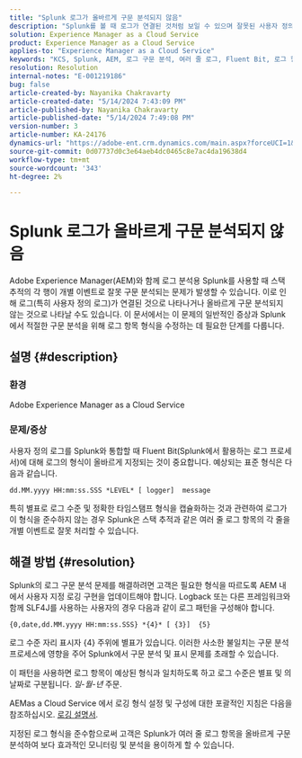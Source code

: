 ```yaml
---
title: "Splunk 로그가 올바르게 구문 분석되지 않음"
description: "Splunk를 볼 때 로그가 연결된 것처럼 보일 수 있으며 잘못된 사용자 정의 로그 형식으로 인해 올바르게 구문 분석되지 않습니다."
solution: Experience Manager as a Cloud Service
product: Experience Manager as a Cloud Service
applies-to: "Experience Manager as a Cloud Service"
keywords: "KCS, Splunk, AEM, 로그 구문 분석, 여러 줄 로그, Fluent Bit, 로그 형식, 스택 추적, 로그 구성"
resolution: Resolution
internal-notes: "E-001219186"
bug: false
article-created-by: Nayanika Chakravarty
article-created-date: "5/14/2024 7:43:09 PM"
article-published-by: Nayanika Chakravarty
article-published-date: "5/14/2024 7:49:08 PM"
version-number: 3
article-number: KA-24176
dynamics-url: "https://adobe-ent.crm.dynamics.com/main.aspx?forceUCI=1&pagetype=entityrecord&etn=knowledgearticle&id=aee3c02d-2a12-ef11-9f8a-6045bd026dc7"
source-git-commit: 0d07737d0c3e64aeb4dc0465c8e7ac4da19638d4
workflow-type: tm+mt
source-wordcount: '343'
ht-degree: 2%

---
```


# Splunk 로그가 올바르게 구문 분석되지 않음


Adobe Experience Manager(AEM)와 함께 로그 분석용 Splunk를 사용할 때 스택 추적의 각 행이 개별 이벤트로 잘못 구문 분석되는 문제가 발생할 수 있습니다. 이로 인해 로그(특히 사용자 정의 로그)가 연결된 것으로 나타나거나 올바르게 구문 분석되지 않는 것으로 나타날 수도 있습니다. 이 문서에서는 이 문제의 일반적인 증상과 Splunk에서 적절한 구문 분석을 위해 로그 항목 형식을 수정하는 데 필요한 단계를 다룹니다.

## 설명 {#description}


### 환경

Adobe Experience Manager as a Cloud Service

### 문제/증상

사용자 정의 로그를 Splunk와 통합할 때 Fluent Bit(Splunk에서 활용하는 로그 프로세서)에 대해 로그의 형식이 올바르게 지정되는 것이 중요합니다. 예상되는 표준 형식은 다음과 같습니다.

`dd.MM.yyyy HH:mm:ss.SSS *LEVEL* [ logger]  message`

특히 별표로 로그 수준 및 정확한 타임스탬프 형식을 캡슐화하는 것과 관련하여 로그가 이 형식을 준수하지 않는 경우 Splunk은 스택 추적과 같은 여러 줄 로그 항목의 각 줄을 개별 이벤트로 잘못 처리할 수 있습니다.


## 해결 방법 {#resolution}


Splunk의 로그 구문 분석 문제를 해결하려면 고객은 필요한 형식을 따르도록 AEM 내에서 사용자 지정 로깅 구현을 업데이트해야 합니다. Logback 또는 다른 프레임워크와 함께 SLF4J를 사용하는 사용자의 경우 다음과 같이 로그 패턴을 구성해야 합니다.

`{0,date,dd.MM.yyyy HH:mm:ss.SSS} *{4}* [ {3}]  {5}`

로그 수준 자리 표시자 {4} 주위에 별표가 있습니다. 이러한 사소한 불일치는 구문 분석 프로세스에 영향을 주어 Splunk에서 구문 분석 및 표시 문제를 초래할 수 있습니다.

이 패턴을 사용하면 로그 항목이 예상된 형식과 일치하도록 하고 로그 수준은 별표 및 의 날짜로 구분됩니다. *일-월-년* 주문.

AEMas a Cloud Service 에서 로깅 형식 설정 및 구성에 대한 포괄적인 지침은 다음을 참조하십시오. [로깅 설명서](https://experienceleague.adobe.com/docs/experience-manager-cloud-service/content/implementing/developing/logging.html?lang=en).

지정된 로그 형식을 준수함으로써 고객은 Splunk가 여러 줄 로그 항목을 올바르게 구문 분석하여 보다 효과적인 모니터링 및 분석을 용이하게 할 수 있습니다.
